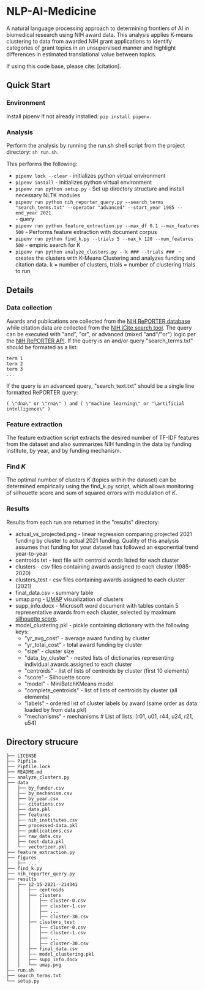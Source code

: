 # NLP-AI-Medicine
<p>A natural language processing approach to determining frontiers of AI in biomedical research using NIH award data. This analysis applies K-means clustering to data from awarded NIH grant applications to identify categories of grant topics in an unsupervised manner and highlight differences in estimated translational value between topics.</p>

<p>If using this code base, please cite: [citation].</p>

<h2>Quick Start</h2>

<h3>Environment</h3>
<p>Install pipenv if not already installed: <code>pip install pipenv</code>.</p>

<h3>Analysis</h3>
<p>Perform the analysis by running the run.sh shell script from the project directory: <code>sh run.sh</code>.</p>
<p>This performs the following:</p>
<ul>
  <li><code>pipenv lock --clear</code> - initializes python virtual environment</li>
  <li><code>pipenv install</code> - initializes python virtual environment</li>
  <li><code>pipenv run python setup.py</code> - Set up directory structure and install necessary NLTK modules</li>
  <li><code>pipenv run python nih_reporter_query.py --search_terms "search_terms.txt" --operator "advanced" --start_year 1985 --end_year 2021
</code> - query</li>
  <li><code>pipenv run python feature_extraction.py --max_df 0.1 --max_features 500</code> - Performs feature extraction with document corpus</li>
  <li><code>pipenv run python find_k.py --trials 5 --max_k 120 --num_features 500</code> - empiric search for K</li>
  <li><code>pipenv run python analyze_clusters.py --k ### --trials ### </code> - creates the clusters with K-Means Clustering and analyzes funding and citation data. k = number of clusters, trials = number of clustering trials to run</li>
</ul>

<h2>Details</h2>
<h3>Data collection</h3>
<p>Awards and publications are collected from the <a target="_blank" href="https://reporter.nih.gov/advanced-search">NIH RePORTER database</a> while citation data are collected from the <a target="_blank" href="https://icite.od.nih.gov/analysis">NIH iCite search tool</a>. The query can be executed with "and", "or", or advanced (mixed "and"/"or") logic per the <a target="_blank" href="https://api.reporter.nih.gov/">NIH RePORTER API</a>. If the query is an and/or query "search_terms.txt" should be formated as a list:</p>

```
term 1
term 2
term 3
...
```

<p> If the query is an advanced query, "search_text.txt" should be a single line formatted RePORTER query:</p>

```( \"dna\" or \"rna\" ) and ( \"machine learning\" or "\artificial intelligence\" )```

<h3>Feature extraction</h3>  
<p>The feature extraction script extracts the desired number of TF-IDF features from the dataset and also summarizes NIH funding in the data by funding institute, by year, and by funding mechanism.</p>
<h3>Find <i>K</i></h3>  
<p>The optimal number of clusters <i>K</i> (topics within the dataset) can be determined empirically using the find_k.py script, which allows monitoring of silhouette score and sum of squared errors with modulation of <i>K</i>.</p>
<h3>Results</h3>
<p>Results from each run are returned in the "results" directory:</p>
<ul>
  <li>actual_vs_projected.png - linear regression comparing projected 2021 funding by cluster to actual 2021 funding. Quality of this analysis assumes that funding for your dataset has followed an exponential trend year-to-year</li>
  <li>centroids.txt - text file with centroid words listed for each cluster</li>
  <li>clusters - csv files containing awards assigned to each cluster (1985-2020)</li>
  <li>clusters_test - csv files containing awards assigned to each cluster (2021)</li>
  <li>final_data.csv - summary table</li>
  <li>umap.png -  <a target="_blank" href="https://arxiv.org/abs/1802.03426">UMAP</a> visualization of clusters</li>
  <li>supp_info.docx - Microsoft word document with tables contain 5 representative awards from each cluster, selected by maximum <a target="_blank" href="https://scikit-learn.org/stable/modules/generated/sklearn.metrics.silhouette_score.html">silhouette score</a>.</li>
  <li>model_clustering.pkl - pickle containing dictionary with the following keys:
    <ul>
      <li>"yr_avg_cost" - average award funding by cluster</li>
      <li>"yr_total_cost" - total award funding by cluster</li>
      <li>"size" - cluster size</li>
      <li>"data_by_cluster" - nested lists of dictionaries representing individual awards assigned to each cluster</li>
      <li>"centroids" - list of lists of centroids by cluster (first 10 elements)</li>
      <li>"score" - Silhouette score</li>
      <li>"model" - MiniBatchKMeans model</li>
      <li>"complete_centroids" - list of lists of centroids by cluster (all elements)</li>
      <li>"labels" - ordered list of cluster labels by award (same order as data loaded by from data.pkl)</li>
      <li>"mechanisms" - mechanisms # List of lists: [r01, u01, r44, u24, r21, u54]</li>
    </ul>
  </li>
</ul>

<h2>Directory strucure</h2>

```
├── LICENSE
├── Pipfile
├── Pipfile.lock
├── README.md
├── analyze_clusters.py
├── data
│   ├── by_funder.csv
│   ├── by_mechanism.csv
│   ├── by_year.csv
│   ├── citations.csv
│   ├── data.pkl
│   ├── features
│   ├── nih_institutes.csv
│   ├── processed-data.pkl
│   ├── publications.csv
│   ├── raw_data.csv
│   ├── test-data.pkl
│   └── vectorizer.pkl
├── feature_extraction.py
├── figures
│   ├── ...
├── find_k.py
├── nih_reporter_query.py
├── results
│   ├── 12-15-2021--214341
│   │   ├── centroids
│   │   ├── clusters
│   │   │   ├── cluster-0.csv
│   │   │   ├── cluster-1.csv
│   │   │   ├── ...
│   │   │   ├── cluster-30.csv
│   │   ├── clusters_test
│   │   │   ├── cluster-0.csv
│   │   │   ├── cluster-1.csv
│   │   │   ├── ...
│   │   │   ├── cluster-30.csv
│   │   ├── final_data.csv
│   │   ├── model_clustering.pkl
│   │   ├── supp_info.docx
│   │   └── umap.png
├── run.sh
├── search_terms.txt
└── setup.py
```
